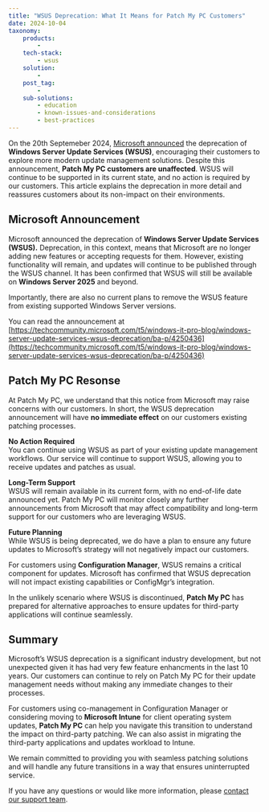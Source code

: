 ```yaml
---
title: "WSUS Deprecation: What It Means for Patch My PC Customers"
date: 2024-10-04
taxonomy:
    products:
        - 
    tech-stack:
        - wsus
    solution:
        - 
    post_tag:
        - 
    sub-solutions:
        - education
        - known-issues-and-considerations
        - best-practices
---
```


On the 20th Septemeber 2024, [Microsoft announced](https://techcommunity.microsoft.com/t5/windows-it-pro-blog/windows-server-update-services-wsus-deprecation/ba-p/4250436) the deprecation of **Windows Server Update Services (WSUS)**, encouraging their customers to explore more modern update management solutions. Despite this announcement, **Patch My PC customers are unaffected**. WSUS will continue to be supported in its current state, and no action is required by our customers. This article explains the deprecation in more detail and reassures customers about its non-impact on their environments.

## Microsoft Announcement

Microsoft announced the deprecation of **Windows Server Update Services (WSUS).** Deprecation, in this context, means that Microsoft are no longer adding new features or accepting requests for them. However, existing functionality will remain, and updates will continue to be published through the WSUS channel. It has been confirmed that WSUS will still be available on **Windows Server 2025** and beyond.

Importantly, there are also no current plans to remove the WSUS feature from existing supported Windows Server versions.

You can read the announcement at [https://techcommunity.microsoft.com/t5/windows-it-pro-blog/windows-server-update-services-wsus-deprecation/ba-p/4250436](https://techcommunity.microsoft.com/t5/windows-it-pro-blog/windows-server-update-services-wsus-deprecation/ba-p/4250436)

## Patch My PC Resonse

At Patch My PC, we understand that this notice from Microsoft may raise concerns with our customers. In short, the WSUS deprecation announcement will have **no immediate effect** on our customers existing patching processes.

**No Action Required**  
You can continue using WSUS as part of your existing update management workflows. Our service will continue to support WSUS, allowing you to receive updates and patches as usual.

**Long-Term Support**  
WSUS will remain available in its current form, with no end-of-life date announced yet. Patch My PC will monitor closely any further announcements from Microsoft that may affect compatibility and long-term support for our customers who are leveraging WSUS.

**Future Planning**  
While WSUS is being deprecated, we do have a plan to ensure any future updates to Microsoft’s strategy will not negatively impact our customers.

For customers using **Configuration Manager**, WSUS remains a critical component for updates. Microsoft has confirmed that WSUS deprecation will not impact existing capabilities or ConfigMgr’s integration.

In the unlikely scenario where WSUS is discontinued, **Patch My PC** has prepared for alternative approaches to ensure updates for third-party applications will continue seamlessly.

## Summary

Microsoft’s WSUS deprecation is a significant industry development, but not unexpected given it has had very few feature enhancments in the last 10 years. Our customers can continue to rely on Patch My PC for their update management needs without making any immediate changes to their processes.

For customers using co-management in Configuration Manager or considering moving to **Microsoft Intune** for client operating system updates, **Patch My PC** can help you navigate this transition to understand the impact on third-party patching. We can also assist in migrating the third-party applications and updates workload to Intune.

We remain committed to providing you with seamless patching solutions and will handle any future transitions in a way that ensures uninterrupted service.

If you have any questions or would like more information, please [contact our support team](https://patchmypc.com/technical-support).
